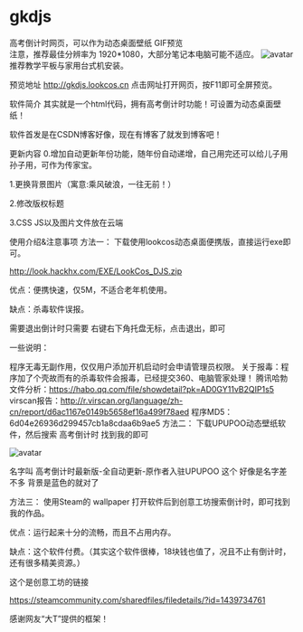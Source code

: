 # gkdjs
高考倒计时网页，可以作为动态桌面壁纸
GIF预览  
注意，推荐最佳分辨率为 1920*1080，大部分笔记本电脑可能不适应。
![avatar](https://raw.githubusercontent.com/LookCos/gkdjs/master/Preview%20Picture/GIF.gif)
推荐教学平板与家用台式机安装。


预览地址    http://gkdjs.lookcos.cn    点击网址打开网页，按F11即可全屏预览。

软件简介
其实就是一个html代码，拥有高考倒计时功能！可设置为动态桌面壁纸！

软件首发是在CSDN博客好像，现在有博客了就发到博客吧！

更新内容
0.增加自动更新年份功能，随年份自动递增，自己用完还可以给儿子用孙子用，可作为传家宝。

1.更换背景图片（寓意:乘风破浪，一往无前！）

2.修改版权标题

3.CSS JS以及图片文件放在云端

使用介绍&注意事项
方法一：
下载使用lookcos动态桌面便携版，直接运行exe即可。

http://look.hackhx.com/EXE/LookCos_DJS.zip

优点：便携快速，仅5M，不适合老年机使用。

缺点：杀毒软件误报。

需要退出倒计时只需要 右键右下角托盘无标，点击退出，即可

一些说明：

程序无毒无副作用，仅仅用户添加开机启动时会申请管理员权限。
关于报毒：程序加了个壳故而有的杀毒软件会报毒，已经提交360、电脑管家处理！
腾讯哈勃文件分析：https://habo.qq.com/file/showdetail?pk=AD0GY11vB2QIP1s5
virscan报告：http://r.virscan.org/language/zh-cn/report/d6ac1167e0149b5658ef16a499f78aed
程序MD5：6d04e26936d299457cb1a8cdaa6b9ae5
方法二：
下载UPUPOO动态壁纸软件，然后搜索 高考倒计时 找到我的即可

 
![avatar](https://raw.githubusercontent.com/LookCos/gkdjs/master/Preview%20Picture/1-1.png)

名字叫 高考倒计时最新版-全自动更新-原作者入驻UPUPOO 这个 好像是名字差不多 背景是蓝色的就对了

方法三：
使用Steam的 wallpaper 打开软件后到创意工坊搜索倒计时，即可找到我的作品。

优点：运行起来十分的流畅，而且不占用内存。

缺点：这个软件付费。（其实这个软件很棒，18块钱也值了，况且不止有倒计时，还有很多精美资源。）

这个是创意工坊的链接

https://steamcommunity.com/sharedfiles/filedetails/?id=1439734761

感谢网友“大T”提供的框架！
